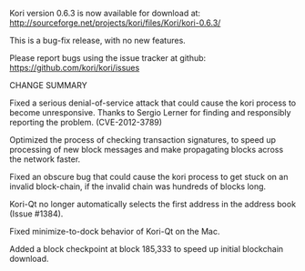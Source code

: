 Kori version 0.6.3 is now available for download at:
  http://sourceforge.net/projects/kori/files/Kori/kori-0.6.3/

This is a bug-fix release, with no new features.

Please report bugs using the issue tracker at github:
  https://github.com/kori/kori/issues

CHANGE SUMMARY

Fixed a serious denial-of-service attack that could cause the
kori process to become unresponsive. Thanks to Sergio Lerner
for finding and responsibly reporting the problem. (CVE-2012-3789)

Optimized the process of checking transaction signatures, to
speed up processing of new block messages and make propagating
blocks across the network faster.

Fixed an obscure bug that could cause the kori process to get
stuck on an invalid block-chain, if the invalid chain was
hundreds of blocks long.

Kori-Qt no longer automatically selects the first address
in the address book (Issue #1384).

Fixed minimize-to-dock behavior of Kori-Qt on the Mac.

Added a block checkpoint at block 185,333 to speed up initial
blockchain download.
